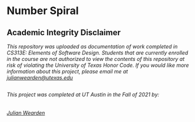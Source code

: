 # Number Spiral

## Academic Integrity Disclaimer

*This repository was uploaded as documentation of work completed in CS313E: Elements of Software Design. Students that are currently enrolled in the course are not authorized to view the contents of this repository at risk of violating the University of Texas Honor Code. If you would like more information about this project, please email me at julianwearden@utexas.edu*

##
###### This project was completed at UT Austin in the Fall of 2021 by: 
###### <a href="mailto:julianwearden@utexas.edu">Julian Wearden